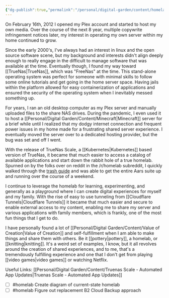 ```yaml
---
{"dg-publish":true,"permalink":"/personal/digital-garden/content/homelab/","created":"2023-11-14T08:05:30.894-05:00"}
---
```


On February 16th, 2012 I opened my Plex account and started to host my own media. Over the course of the next 8 year, multiple copywrite infringement notices later, my interest in operating my own server within my home continued to grow. 

Since the early 2000's, I've always had an interest in linux and the open source software scene, but my background and interests didn't align deeply enough to really engage in the difficult to manage software that was available at the time. Eventually though, I found my way toward [[TrueNas\|TrueNas]], which was "FreeNas" at the time. This stand-alone operating system was perfect for someone with minimal skills to follow some online tutorials and get going in the home server space. Having jails within the platform allowed for easy containerization of applications and ensured the security of the operating system when I inevitably messed something up. 

For years, I ran an old desktop computer as my Plex server and manually uploaded files to the share NAS drives. During the pandemic, I even used it to host a [[Personal/Digital Garden/Content/Minecraft\|Minecraft]] server for a brief while until I realized that my dodgy internet connection and frequent power issues in my home made for a frustrating shared server experience. I eventually moved the server over to a dedicated hosting provider, but the bug was set and off I went. 

With the release of TrueNas Scale, a [[Kubernetes\|Kubernetes]] based version of TrueNas, it became that much easier to access a catalog of available applications and start down the rabbit hole of a true homelab. Spurned on by the folks over on reddit in the /r/homelab subreddit, I quickly walked through the [trash guide](https://trash-guides.info/) and was able to get the entire Aars suite up and running over the course of a weekend. 

I continue to leverage the homelab for learning, experimenting, and generally as a playground where I can create digital experiences for myself and my family. With the rise of easy to use tunneling from [[Cloudflare Tunnels\|Cloudflare Tunnels]] it became that much easier and secure to enable external access to my content, enabling me to share my server and various applications with family members, which is frankly, one of the most fun things that I get to do. 

I have personally found a lot of [[Personal/Digital Garden/Content/Value of Creation\|Value of Creation]] and self-fulfillment when I am able to make things and share them with others. Be it [[pottery\|pottery]], a homelab, or [[knitting\|knitting]]. It's a weird set of examples, I know, but it all revolves around the creation of shared experiences, and to me, that's a tremendously fulfilling experience and one that I don't get from playing [[video games\|video games]] or watching Netflix. 

Useful Links: 
[[Personal/Digital Garden/Content/Truenas Scale - Automated App Updates\|Truenas Scale - Automated App Updates]]


- [ ] #homelab Create diagram of current-state homelab
- [ ] #homelab Figure out replacement B2 Cloud Backup approach

